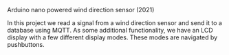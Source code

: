 Arduino nano powered wind direction sensor (2021)

In this project we read a signal from a wind direction sensor and send it to a database using MQTT.
As some additional functionality, we have an LCD display with a few different display modes. These
modes are navigated by pushbuttons.
